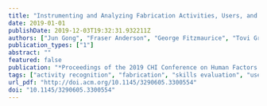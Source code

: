 ```yaml
---
title: "Instrumenting and Analyzing Fabrication Activities, Users, and Expertise"
date: 2019-01-01
publishDate: 2019-12-03T19:32:31.932211Z
authors: ["Jun Gong", "Fraser Anderson", "George Fitzmaurice", "Tovi Grossman"]
publication_types: ["1"]
abstract: ""
featured: false
publication: "*Proceedings of the 2019 CHI Conference on Human Factors in Computing Systems*"
tags: ["activity recognition", "fabrication", "skills evaluation", "user identification"]
url_pdf: "http://doi.acm.org/10.1145/3290605.3300554"
doi: "10.1145/3290605.3300554"
---
```


